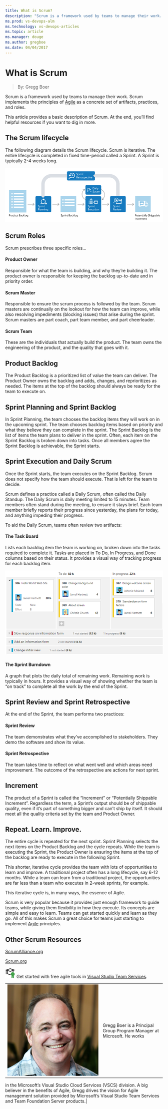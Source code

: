 ```yaml
---
title: What is Scrum?
description: "Scrum is a framework used by teams to manage their work. Scrum implements the principles of Agile as a concrete set of artifacts, practices, and roles. This article provides a basic description of Scrum. At the end, you’ll find helpful resources if you want to dig in more."
ms.prod: vs-devops-alm
ms.technology: vs-devops-articles
ms.topic: article
ms.manager: douge
ms.author: gregboe
ms.date: 04/04/2017
---
```


# What is Scrum
> By: Gregg Boer

Scrum is a framework used by teams to manage their work. Scrum
implements the principles of
[Agile](what-is-agile.md) as a concrete
set of artifacts, practices, and roles.

This article provides a basic description of Scrum. At the end, you’ll
find helpful resources if you want to dig in more.

## The Scrum lifecycle
The following diagram details the Scrum lifecycle. Scrum is iterative.
The entire lifecycle is completed in fixed time-period called a Sprint.
A Sprint is typically 2-4 weeks long.

![Scrum Lifecycle Diagram](_img/agile-scrum-lifecycle-diagram.png)

## Scrum Roles
Scrum prescribes three specific roles…

#### Product Owner
Responsible for what the team is building, and why they’re building it.
The product owner is responsible for keeping the backlog up-to-date and
in priority order.

#### Scrum Master
Responsible to ensure the scrum process is followed by the team. Scrum
masters are continually on the lookout for how the team can improve,
while also resolving impediments (blocking issues) that arise during the
sprint. Scrum masters are part coach, part team member, and part
cheerleader.

#### Scrum Team
These are the individuals that actually build the product. The team owns
the engineering of the product, and the quality that goes with it.

## Product Backlog
The Product Backlog is a prioritized list of value the team can deliver.
The Product Owner owns the backlog and adds, changes, and reprioritizes
as needed. The items at the top of the backlog should always be ready
for the team to execute on.

## Sprint Planning and Sprint Backlog
In Sprint Planning, the team chooses the backlog items they will work on
in the upcoming sprint. The team chooses backlog items based on priority
and what they believe they can complete in the sprint. The Sprint
Backlog is the list of items the team plans to deliver in the sprint.
Often, each item on the Sprint Backlog is broken down into tasks. Once
all members agree the Sprint Backlog is achievable, the Sprint starts.

## Sprint Execution and Daily Scrum
Once the Sprint starts, the team executes on the Sprint Backlog. Scrum
does not specify how the team should execute. That is left for the team
to decide.

Scrum defines a practice called a Daily Scrum, often called the Daily
Standup. The Daily Scrum is daily meeting limited to 15 minutes. Team
members often stand during the meeting, to ensure it stays brief. Each
team member briefly reports their progress since yesterday, the plans
for today, and anything impeding their progress.

To aid the Daily Scrum, teams often review two artifacts:

#### The Task Board
Lists each backlog item the team is working on, broken down into the
tasks required to complete it. Tasks are placed in To Do, In Progress,
and Done columns based on their status. It provides a visual way of
tracking progress for each backlog item.

![](_img/agile-vsts-taskboard.2.png)

#### The Sprint Burndown
A graph that plots the daily total of remaining work. Remaining work is
typically in hours. It provides a visual way of showing whether the team
is “on track” to complete all the work by the end of the Sprint.

## Sprint Review and Sprint Retrospective
At the end of the Sprint, the team performs two practices:

#### Sprint Review
The team demonstrates what they’ve accomplished to stakeholders. They
demo the software and show its value.

#### Sprint Retrospective
The team takes time to reflect on what went well and which areas need
improvement. The outcome of the retrospective are actions for next
sprint.

## Increment
The product of a Sprint is called the “Increment” or “Potentially
Shippable Increment”. Regardless the term, a Sprint’s output should be
of shippable quality, even if it’s part of something bigger and can’t
ship by itself. It should meet all the quality criteria set by the team
and Product Owner.

## Repeat. Learn. Improve.
The entire cycle is repeated for the next sprint. Sprint Planning
selects the next items on the Product Backlog and the cycle repeats.
While the team is executing the Sprint, the Product Owner is ensuring
the items at the top of the backlog are ready to execute in the
following Sprint.

This shorter, iterative cycle provides the team with lots of
opportunities to learn and improve. A traditional project often has a
long lifecycle, say 6-12 months. While a team can learn from a
traditional project, the opportunities are far less than a team who
executes in 2-week sprints, for example.

This iterative cycle is, in many ways, the essence of Agile.

Scrum is very popular because it provides just enough framework to guide
teams, while giving them flexibility in how they execute. Its concepts
are simple and easy to learn. Teams can get started quickly and learn as
they go. All of this makes Scrum a great choice for teams just starting
to implement [Agile](what-is-agile.md) principles.

## Other Scrum Resources
[ScrumAlliance.org](http://www.ScrumAlliance.org "Scrum Alliance")

[Scrum.org](http://www.scrum.org "Scrum.org")

![get started for free](_img/AgileGetStartedForFree_32x.png) Get started with free agile tools in [Visual Studio Team
Services](https://www.visualstudio.com/team-services/agile-tools).

|             |                           |
|-------------|---------------------------|
|![Gregg Boer](_img/greggboe_avatar_1472497044.jpg)|Gregg Boer is a Principal Group Program Manager at Microsoft. He works
in the Microsoft’s Visual Studio Cloud Services (VSCS) division. A big
believer in the benefits of Agile, Gregg drives the vision for Agile
management solution provided by Microsoft’s Visual Studio Team Services
and Team Foundation Server products.|